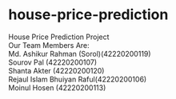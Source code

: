 # house-price-prediction
House Price Prediction Project\
Our Team Members Are: \
Md. Ashikur Rahman (Sorol)(42220200119)\
Sourov Pal (42220200107)\
Shanta Akter (42220200120)\
Rejaul Islam Bhuiyan Raful(42220200106)\
Moinul Hosen (42220200113)
